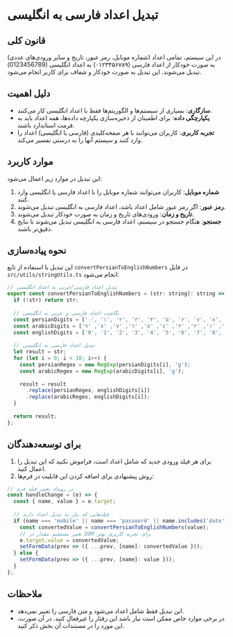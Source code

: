 # تبدیل اعداد فارسی به انگلیسی

## قانون کلی

در این سیستم، تمامی اعداد (شماره موبایل، رمز عبور، تاریخ و سایر ورودی‌های عددی) به صورت خودکار از اعداد فارسی (۰۱۲۳۴۵۶۷۸۹) به اعداد انگلیسی (0123456789) تبدیل می‌شوند. این تبدیل به صورت خودکار و شفاف برای کاربر انجام می‌شود.

## دلیل اهمیت

- **سازگاری**: بسیاری از سیستم‌ها و الگوریتم‌ها فقط با اعداد انگلیسی کار می‌کنند.
- **یکپارچگی داده**: برای اطمینان از ذخیره‌سازی یکپارچه داده‌ها، همه اعداد باید به فرمت استاندارد باشند.
- **تجربه کاربری**: کاربران می‌توانند با هر صفحه‌کلیدی (فارسی یا انگلیسی) اعداد را وارد کنند و سیستم آنها را به درستی تفسیر می‌کند.

## موارد کاربرد

این تبدیل در موارد زیر اعمال می‌شود:

1. **شماره موبایل**: کاربران می‌توانند شماره موبایل را با اعداد فارسی یا انگلیسی وارد کنند.
2. **رمز عبور**: اگر رمز عبور شامل اعداد باشد، اعداد فارسی به انگلیسی تبدیل می‌شوند.
3. **تاریخ و زمان**: ورودی‌های تاریخ و زمان به صورت خودکار تبدیل می‌شوند.
4. **جستجو**: هنگام جستجو در سیستم، اعداد فارسی به انگلیسی تبدیل می‌شوند تا نتایج دقیق‌تر باشند.

## نحوه پیاده‌سازی

این تبدیل با استفاده از تابع `convertPersianToEnglishNumbers` در فایل `src/utils/stringUtils.ts` انجام می‌شود:

```javascript
// تبدیل اعداد فارسی/عربی به اعداد انگلیسی
export const convertPersianToEnglishNumbers = (str: string): string => {
  if (!str) return str;
  
  // نگاشت اعداد فارسی و عربی به انگلیسی
  const persianDigits = ['۰', '۱', '۲', '۳', '۴', '۵', '۶', '۷', '۸', '۹'];
  const arabicDigits = ['٠', '١', '٢', '٣', '٤', '٥', '٦', '٧', '٨', '٩'];
  const englishDigits = ['0', '1', '2', '3', '4', '5', '6', '7', '8', '9'];
  
  // تبدیل اعداد فارسی به انگلیسی
  let result = str;
  for (let i = 0; i < 10; i++) {
    const persianRegex = new RegExp(persianDigits[i], 'g');
    const arabicRegex = new RegExp(arabicDigits[i], 'g');
    
    result = result
      .replace(persianRegex, englishDigits[i])
      .replace(arabicRegex, englishDigits[i]);
  }
  
  return result;
};
```

## برای توسعه‌دهندگان

1. برای هر فیلد ورودی جدید که شامل اعداد است، فراموش نکنید که این تبدیل را اعمال کنید.
2. روش پیشنهادی برای اضافه کردن این قابلیت در فرم‌ها:

```javascript
// در رویداد تغییر فیلد فرم
const handleChange = (e) => {
  const { name, value } = e.target;
  
  // فیلدهایی که نیاز به تبدیل اعداد دارند
  if (name === 'mobile' || name === 'password' || name.includes('date') || name.includes('number')) {
    const convertedValue = convertPersianToEnglishNumbers(value);
    // تغییر مستقیم مقدار در DOM برای تجربه کاربری بهتر
    e.target.value = convertedValue;
    setFormData(prev => ({ ...prev, [name]: convertedValue }));
  } else {
    setFormData(prev => ({ ...prev, [name]: value }));
  }
};
```

## ملاحظات

- این تبدیل فقط شامل اعداد می‌شود و متن فارسی را تغییر نمی‌دهد.
- در برخی موارد خاص ممکن است نیاز باشد این رفتار را غیرفعال کنید. در آن صورت، این مورد را در مستندات آن بخش ذکر کنید. 